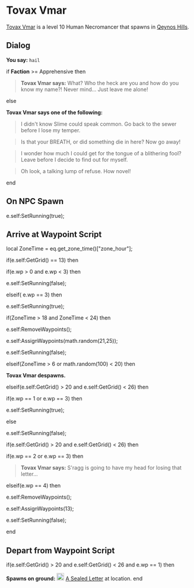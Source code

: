 # Tovax Vmar



[Tovax Vmar](/npc/4020) is a level 10 Human Necromancer that spawns in [Qeynos Hills](/zone/4).



## Dialog

**You say:** `hail`



if **Faction** >= Apprehensive then



>**Tovax Vmar says:** What?  Who the heck are you and how do you know my name?!  Never mind...  Just leave me alone!



else



**Tovax Vmar says one of the following:**

>I didn't know Slime could speak common. Go back to the sewer before I lose my temper.

>Is that your BREATH, or did something die in here? Now go away!

>I wonder how much I could get for the tongue of a blithering fool? Leave before I decide to find out for myself.

>Oh look, a talking lump of refuse.  How novel!

end



## On NPC Spawn

e.self:SetRunning(true);


## Arrive at Waypoint Script

local ZoneTime = eq.get_zone_time()["zone_hour"];

if(e.self:GetGrid() == 13) then


if(e.wp > 0 and e.wp < 3) then



e.self:SetRunning(false);


elseif( e.wp == 3) then



e.self:SetRunning(true);



if(ZoneTime > 18 and ZoneTime < 24) then




e.self:RemoveWaypoints();




e.self:AssignWaypoints(math.random(21,25));




e.self:SetRunning(false);



elseif(ZoneTime > 6 or math.random(100) < 20) then




**Tovax Vmar despawns.**




elseif(e.self:GetGrid() > 20 and e.self:GetGrid() < 26) then 


if(e.wp == 1 or e.wp == 3) then



e.self:SetRunning(true);


else



e.self:SetRunning(false);




if(e.self:GetGrid() > 20 and e.self:GetGrid() < 26) then


if(e.wp == 2 or e.wp == 3) then



>**Tovax Vmar says:** S'ragg is going to have my head for losing that letter...


elseif(e.wp == 4) then



e.self:RemoveWaypoints();



e.self:AssignWaypoints(13);



e.self:SetRunning(false);

end



## Depart from Waypoint Script

if(e.self:GetGrid() > 20 and e.self:GetGrid() < 26 and e.wp == 1) then


**Spawns on ground:**  <img style="background:url(/static/icons/blank_slot.gif);width:20px;height:20px;" src="/static/icons/item_866.png" alt="" /> <a
                                href="/item/18802" data-url="18802" class="tooltip-link link">A Sealed Letter</a> at location.
end

